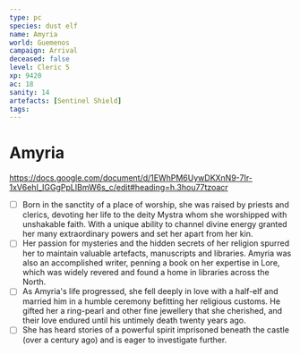 ```yaml
---
type: pc
species: dust elf
name: Amyria
world: Guemenos
campaign: Arrival
deceased: false
level: Cleric 5
xp: 9420
ac: 18
sanity: 14
artefacts: [Sentinel Shield]
tags:
---
```


# Amyria

https://docs.google.com/document/d/1EWhPM6UywDKXnN9-7Ir-1xV6ehI_IGGgPpLIBmW6s_c/edit#heading=h.3hou77tzoacr

- [ ] Born in the sanctity of a place of worship, she was raised by priests and clerics, devoting her life to the deity Mystra whom she worshipped with unshakable faith. With a unique ability to channel divine energy granted her many extraordinary powers and set her apart from her kin.
- [ ] Her passion for mysteries and the hidden secrets of her religion spurred her to maintain valuable artefacts, manuscripts and libraries. Amyria was also an accomplished writer, penning a book on her expertise in Lore, which was widely revered and found a home in libraries across the North.
- [ ] As Amyria's life progressed, she fell deeply in love with a half-elf and married him in a humble ceremony befitting her religious customs. He gifted her a ring-pearl and other fine jewellery that she cherished, and their love endured until his untimely death twenty years ago.
- [ ] She has heard stories of a powerful spirit imprisoned beneath the castle (over a century ago) and is eager to investigate further.
